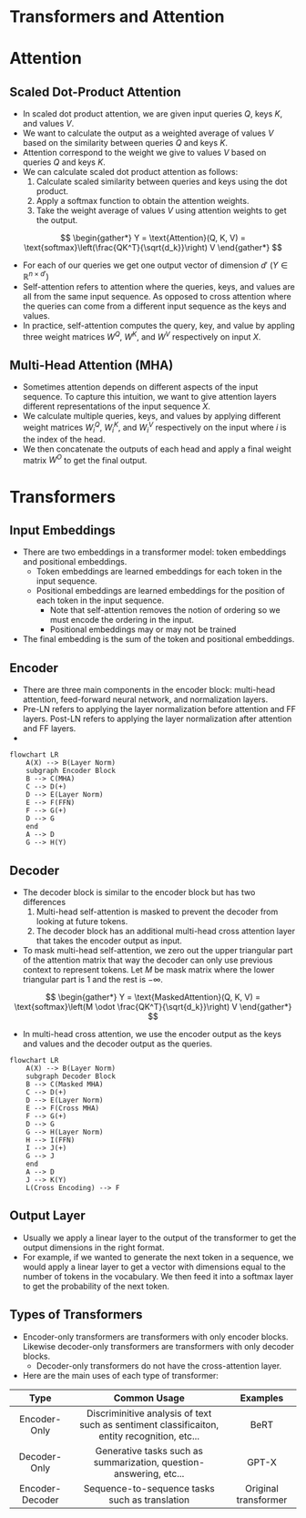 Transformers and Attention
==============
# Attention
## Scaled Dot-Product Attention
* In scaled dot product attention, we are given input queries $Q$, keys $K$, and values $V$.
* We want to calculate the output as a weighted average of values $V$ based on the similarity between queries $Q$ and keys $K$. 
* Attention correspond to the weight we give to values $V$ based on queries $Q$ and keys $K$.
* We can calculate scaled dot product attention as follows: 
    1. Calculate scaled similarity between queries and keys using the dot product.
    2. Apply a softmax function to obtain the attention weights.
    3. Take the weight average of values $V$ using attention weights to get the output.

$$
\begin{gather*}
Y = \text{Attention}(Q, K, V) = \text{softmax}\left(\frac{QK^T}{\sqrt{d_k}}\right) V
\end{gather*}
$$

* For each of our queries we get one output vector of dimension $d'$ ($Y \in \mathbb{R}^{n \times d'}$)
* Self-attention refers to attention where the queries, keys, and values are all from the same input sequence. As opposed to cross attention where the queries can come from a different input sequence as the keys and values.
* In practice, self-attention computes the query, key, and value by appling three weight matrices $W^Q$, $W^K$, and $W^V$ respectively on input $X$.

## Multi-Head Attention (MHA)
* Sometimes attention depends on different aspects of the input sequence. To capture this intuition, we want to give attention layers different representations of the input sequence $X$.
* We calculate multiple queries, keys, and values by applying different weight matrices $W^Q_i$, $W^K_i$, and $W^V_i$ respectively on the input where $i$ is the index of the head. 
* We then concatenate the outputs of each head and apply a final weight matrix $W^O$ to get the final output.

# Transformers
## Input Embeddings
* There are two embeddings in a transformer model: token embeddings and positional embeddings.
    * Token embeddings are learned embeddings for each token in the input sequence.
    * Positional embeddings are learned embeddings for the position of each token in the input sequence. 
        * Note that self-attention removes the notion of ordering so we must encode the ordering in the input.
        * Positional embeddings may or may not be trained 
* The final embedding is the sum of the token and positional embeddings.

## Encoder
* There are three main components in the encoder block: multi-head attention, feed-forward neural network, and normalization layers.
* Pre-LN refers to applying the layer normalization before attention and FF layers. Post-LN refers to applying the layer normalization after attention and FF layers.
* 

```mermaid
flowchart LR
    A(X) --> B(Layer Norm)
    subgraph Encoder Block
    B --> C(MHA)
    C --> D(+)
    D --> E(Layer Norm)
    E --> F(FFN)
    F --> G(+)
    D --> G
    end
    A --> D
    G --> H(Y)
```

## Decoder
* The decoder block is similar to the encoder block but has two differences
    1. Multi-head self-attention is masked to prevent the decoder from looking at future tokens.
    2. The decoder block has an additional multi-head cross attention layer that takes the encoder output as input.
* To mask multi-head self-attention, we zero out the upper triangular part of the attention matrix that way the decoder can only use previous context to represent tokens. Let $M$ be mask matrix where the lower triangular part is 1 and the rest is $-\infty$.   

$$
\begin{gather*}
Y = \text{MaskedAttention}(Q, K, V) = \text{softmax}\left(M \odot \frac{QK^T}{\sqrt{d_k}}\right) V
\end{gather*}
$$

* In multi-head cross attention, we use the encoder output as the keys and values and the decoder output as the queries.

```mermaid
flowchart LR
    A(X) --> B(Layer Norm)
    subgraph Decoder Block
    B --> C(Masked MHA)
    C --> D(+)
    D --> E(Layer Norm)
    E --> F(Cross MHA)
    F --> G(+)
    D --> G
    G --> H(Layer Norm)
    H --> I(FFN)
    I --> J(+)
    G --> J
    end
    A --> D
    J --> K(Y)
    L(Cross Encoding) --> F
```

## Output Layer
* Usually we apply a linear layer to the output of the transformer to get the output dimensions in the right format. 
* For example, if we wanted to generate the next token in a sequence, we would apply a linear layer to get a vector with dimensions equal to the number of tokens in the vocabulary. We then feed it into a softmax layer to get the probability of the next token. 

## Types of Transformers
* Encoder-only transformers are transformers with only encoder blocks. Likewise decoder-only transformers are transformers with only decoder blocks. 
    * Decoder-only transformers do not have the cross-attention layer.
* Here are the main uses of each type of transformer: 

<div class="table-wrapper" markdown="block">

|Type|Common Usage|Examples|
|:-:|:-:|:-:|
|Encoder-Only|Discriminitive analysis of text such as sentiment classificaiton, entity recognition, etc... |BeRT|
|Decoder-Only|Generative tasks such as summarization, question-answering, etc... |GPT-X|
|Encoder-Decoder|Sequence-to-sequence tasks such as translation|Original transformer|

</div>
